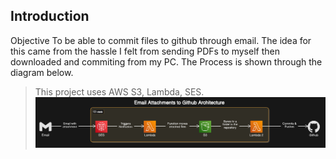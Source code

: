 ## Introduction

Objective
To be able to commit files to github through email. The idea for this came from the hassle I felt from sending PDFs to myself then downloaded and commiting from my PC.
The Process is shown through the diagram below.

> This project uses AWS S3, Lambda, SES.
> ![Diagram01](Diagram1.png)
